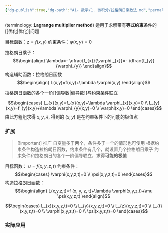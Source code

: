 ```yaml
---
{"dg-publish":true,"dg-path":"A1- 数学/1. 微积分/拉格朗日乘数法.md","permalink":"/A1- 数学/1. 微积分/拉格朗日乘数法/","dgPassFrontmatter":true,"noteIcon":"","created":"2024-09-03T23:22:40.000+08:00","updated":"2025-04-14T18:25:19.724+08:00"}
---
```



(terminology::**Lagrange multiplier method**)
适用于求解带有**等式约束**条件的[[优化\|优化]]问题

目标函数：$z=f(x,y)$
约束条件：$\varphi(x,y)=0$

拉格朗日乘子：
$$\begin{align}
\lambda=- \dfrac{f_{x}}{\varphi _{x}}=- \dfrac{f_{y}}{\varphi_{y}}
\end{align}$$
构造辅助函数：拉格朗日函数
$$\begin{align}
L(x,y)=f(x,y)+\lambda \varphi(x,y)
\end{align}$$

拉格朗日函数的各个一阶[[偏导数\|偏导数]]与约束条件联立

$$\begin{cases}
L_{x}(x,y)=f_{x}(x,y)+\lambda \varphi_{x}(x,y)=0 \\
L_{y}(x,y)=f_{y}(x,y)+\lambda \varphi_{y}(x,y)=0  \\
\varphi(x,y)=0
\end{cases}$$
由此方程组求得 $x,y,\lambda$, 得到的 $(x,y)$ 是在约束条件下的可能的极值点

### 扩展

>[!important] 推广
>自变量多于两个，条件多于一个的情形也可使用
>根据约束条件构造拉格朗日函数，约束条件有几个，就设置几个拉格朗日乘子
>约束条件和拉格朗日的各个一阶偏导联立，求得**可能的极值**

目标函数： $u=f (x, y, z, t)$
约束条件：
$$\begin{cases}
\varphi(x,y,z,t)=0 \\
\psi(x,y,z,t)=0
\end{cases}$$
构造拉格朗日函数：
$$\begin{align}
L(x,y,z,t)=f (x, y, z, t)+\lambda \varphi(x,y,z,t)+\mu \psi(x,y,z,t)
\end{align}$$

$$\begin{cases}
L_{x}(x,y,z,t)=0 \\
L_{y}(x,y,z,t)=0 \\ 
L_{z}(x,y,z,t)=0 \\
L_{t}(x,y,z,t)=0  \\
\varphi(x,y,z,t)=0 \\
\psi(x,y,z,t)=0
\end{cases}$$


### 实际应用

